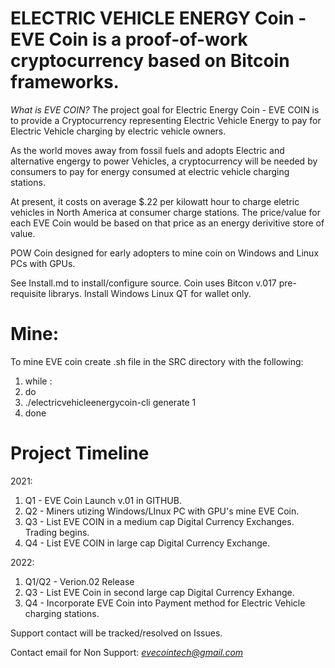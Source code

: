 # ELECTRIC VEHICLE ENERGY Coin - EVE Coin is a proof-of-work cryptocurrency based on Bitcoin frameworks.  

*What is EVE COIN?*
The project goal for Electric Energy Coin - EVE COIN is to provide a Cryptocurrency representing Electric Vehicle Energy to pay for Electric Vehicle charging by electric vehicle owners. 

As the world moves away from fossil fuels and adopts Electric and alternative engergy to power Vehicles, a cryptocurrency will be needed by consumers to pay for energy consumed at electric vehicle charging stations.

At present, it costs on average $.22 per kilowatt hour to charge eletric vehicles in North America at consumer charge stations. The price/value for each EVE Coin would be based on that price as an energy derivitive store of value. 

POW Coin designed for early adopters to mine coin on Windows and Linux PCs with GPUs.

See Install.md to install/configure source. Coin uses Bitcon v.017 pre-requisite librarys.
Install Windows Linux QT for wallet only.

# Mine: 
To mine EVE coin create .sh file in the SRC directory with the following:

1. while :
2. do
3. ./electricvehicleenergycoin-cli generate 1
4. done


# Project Timeline

2021:
1. Q1 - EVE Coin Launch v.01 in GITHUB.
2. Q2 - Miners utizing Windows/LInux PC with GPU's mine EVE Coin.
3. Q3 - List EVE COIN in a medium cap Digital Currency Exchanges. Trading begins. 
4. Q4 - List EVE COIN in large cap Digital Currency Exchange. 

2022: 
1. Q1/Q2 - Verion.02 Release
2. Q3 - List EVE Coin in second large cap Digital Currency Exhange.
3. Q4 - Incorporate EVE Coin into Payment method for Electric Vehicle charging stations.

Support contact will be tracked/resolved on Issues.

Contact email for Non Support: *evecointech@gmail.com*
